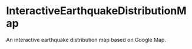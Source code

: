 # InteractiveEarthquakeDistributionMap
An interactive earthquake distribution map based on Google Map.
